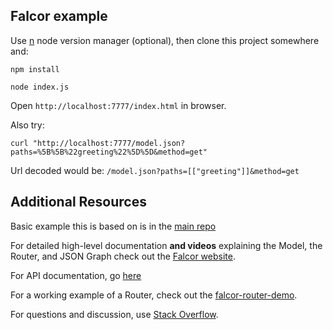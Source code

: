 ## Falcor example

Use [n](https://github.com/tj/n) node version manager (optional), then clone this project somewhere and:

    npm install

    node index.js

Open `http://localhost:7777/index.html` in browser.

Also try:

    curl "http://localhost:7777/model.json?paths=%5B%5B%22greeting%22%5D%5D&method=get"

Url decoded would be: `/model.json?paths=[["greeting"]]&method=get`

## Additional Resources

Basic example this is based on is in the [main repo](https://github.com/Netflix/falcor)

For detailed high-level documentation **and videos** explaining the Model, the Router, and JSON Graph check out the [Falcor website](http://netflix.github.io/falcor).

For API documentation, go [here](http://netflix.github.io/falcor/doc/Model.html)

For a working example of a Router, check out the [falcor-router-demo](http://github.com/netflix/falcor-router-demo).

For questions and discussion, use [Stack Overflow](http://stackoverflow.com/questions/tagged/falcor).
